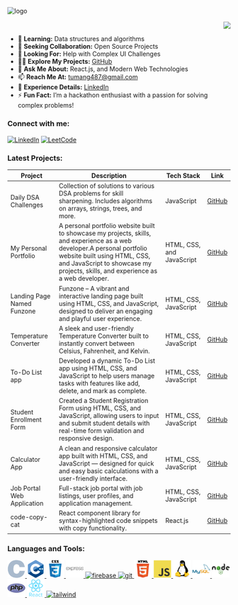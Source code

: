 ![logo](https://github.com/user-attachments/assets/9e69741e-2c35-498a-9712-ab0fb8566dea)

<p align="right">
<img src="https://readme-typing-svg.herokuapp.com?color=FF6F61&width=800&height=60&lines=Hi+👋+I'm+Umang+Tiwari!;Web+Developer+|+React+|+Node.js+|;Crafting+Seamless+Web+Experiences;Passionate+About+Tech+and+Innovation;Exploring+New+Technologies+Every+Day;Let's+Build+Something+Amazing+Together!" align="center" />
</p>

- 🌱 **Learning:** Data structures and algorithms
- 👯 **Seeking Collaboration:** Open Source Projects
- 🤝 **Looking For:** Help with Complex UI Challenges
- 👨‍💻 **Explore My Projects:** [GitHub](https://github.com/Umang1901?tab=repositories)
- 💬 **Ask Me About:** React.js, and Modern Web Technologies
- 📫 **Reach Me At:** tumang487@gmail.com
- 📄 **Experience Details:** [LinkedIn](https://www.linkedin.com/in/umang-tiwari-a67b6023a/)
- ⚡ **Fun Fact:** I’m a hackathon enthusiast with a passion for solving complex problems!



<h3 align="left">Connect with me:</h3>
<p align="left">
  <a href="https://www.linkedin.com/in/umang-tiwari-a67b6023a/" target="_blank"><img align="center" src="https://raw.githubusercontent.com/rahuldkjain/github-profile-readme-generator/master/src/images/icons/Social/linked-in-alt.svg" alt="LinkedIn" height="30" width="40" /></a>
  <a href="https://leetcode.com/u/umang_tiw_ari/" target="_blank"><img align="center" src="https://raw.githubusercontent.com/rahuldkjain/github-profile-readme-generator/master/src/images/icons/Social/leet-code.svg" alt="LeetCode" height="30" width="40" /></a>
</p>

### Latest Projects:

| Project                        | Description                                                                            | Tech Stack                                      | Link                                                                                   |
| ------------------------------ | -------------------------------------------------------------------------------------- | ---------------------------------------------- | -------------------------------------------------------------------------------------- |
| Daily DSA Challenges          | Collection of solutions to various DSA problems for skill sharpening. Includes algorithms on arrays, strings, trees, and more. | JavaScript                                     | [GitHub]([https://github.com/Umang1901/DSA-Daily])                     |
| My Personal Portfolio          | A personal portfolio website built to showcase my projects, skills, and experience as a web developer.A personal portfolio website built using HTML, CSS, and JavaScript to showcase my projects, skills, and experience as a web developer.    |  HTML, CSS, and JavaScript                              | [GitHub](https://github.com/Umang1901/OIBSIP/tree/main/Task-2)                     |
| Landing Page Named Funzone          | Funzone – A vibrant and interactive landing page built using HTML, CSS, and JavaScript, designed to deliver an engaging and playful user experience. | HTML, CSS, JavaScript                    | [GitHub](https://github.com/Umang1901/OIBSIP/tree/main/Task-1)                     |
| Temperature Converter          | A sleek and user-friendly Temperature Converter built to instantly convert between Celsius, Fahrenheit, and Kelvin.    |  HTML, CSS, JavaScript               | [GitHub](https://github.com/Umang1901/OIBSIP/tree/main/Task-3)                     |
| To-Do List app           | Developed a dynamic To-Do List app using HTML, CSS, and JavaScript to help users manage tasks with features like add, delete, and mark as complete. | HTML, CSS, JavaScript | [GitHub](https://github.com/Umang1901/LGMVIP-Web-Task-1)                     |
| Student Enrollment Form      | Created a Student Registration Form using HTML, CSS, and JavaScript, allowing users to input and submit student details with real-time form validation and responsive design.           | HTML, CSS, JavaScript                       | [GitHub](https://github.com/Umang1901/LGMVIP-Web-Task-2)               |                           |
| Calculator App         | A clean and responsive calculator app built with HTML, CSS, and JavaScript — designed for quick and easy basic calculations with a user-friendly interface.                     | HTML, CSS, JavaScript                       | [GitHub](https://github.com/Umang1901/LGMVIP-Web-Task-3)                   |
| Job Portal Web Application                   | Full-stack job portal with job listings, user profiles, and application management.                             | HTML, CSS, JavaScript       | [GitHub](https://github.com/Umang1901/Workwize-job-portal)                             |
| code-copy-cat                  | React component library for syntax-highlighted code snippets with copy functionality. | React.js                                       | [GitHub](https://github.com/Umang1901/code-copy-cat)                            |



<h3 align="left">Languages and Tools:</h3>
<p align="left"> <a href="https://www.cprogramming.com/" target="_blank" rel="noreferrer"> <img src="https://raw.githubusercontent.com/devicons/devicon/master/icons/c/c-original.svg" alt="c" width="40" height="40"/> </a> <a href="https://www.w3schools.com/cpp/" target="_blank" rel="noreferrer"> <img src="https://raw.githubusercontent.com/devicons/devicon/master/icons/cplusplus/cplusplus-original.svg" alt="cplusplus" width="40" height="40"/> </a> <a href="https://www.w3schools.com/css/" target="_blank" rel="noreferrer"> <img src="https://raw.githubusercontent.com/devicons/devicon/master/icons/css3/css3-original-wordmark.svg" alt="css3" width="40" height="40"/> </a> <a href="https://expressjs.com" target="_blank" rel="noreferrer"> <img src="https://raw.githubusercontent.com/devicons/devicon/master/icons/express/express-original-wordmark.svg" alt="express" width="40" height="40"/> </a> <a href="https://firebase.google.com/" target="_blank" rel="noreferrer"> <img src="https://www.vectorlogo.zone/logos/firebase/firebase-icon.svg" alt="firebase" width="40" height="40"/> </a> <a href="https://git-scm.com/" target="_blank" rel="noreferrer"> <img src="https://www.vectorlogo.zone/logos/git-scm/git-scm-icon.svg" alt="git" width="40" height="40"/> </a> <a href="https://www.w3.org/html/" target="_blank" rel="noreferrer"> <img src="https://raw.githubusercontent.com/devicons/devicon/master/icons/html5/html5-original-wordmark.svg" alt="html5" width="40" height="40"/> </a> <a href="https://developer.mozilla.org/en-US/docs/Web/JavaScript" target="_blank" rel="noreferrer"> <img src="https://raw.githubusercontent.com/devicons/devicon/master/icons/javascript/javascript-original.svg" alt="javascript" width="40" height="40"/> </a> <a href="https://www.linux.org/" target="_blank" rel="noreferrer"> <img src="https://raw.githubusercontent.com/devicons/devicon/master/icons/linux/linux-original.svg" alt="linux" width="40" height="40"/> </a> <a href="https://www.mysql.com/" target="_blank" rel="noreferrer"> <img src="https://raw.githubusercontent.com/devicons/devicon/master/icons/mysql/mysql-original-wordmark.svg" alt="mysql" width="40" height="40"/> </a> <a href="https://nodejs.org" target="_blank" rel="noreferrer"> <img src="https://raw.githubusercontent.com/devicons/devicon/master/icons/nodejs/nodejs-original-wordmark.svg" alt="nodejs" width="40" height="40"/> </a> <a href="https://www.php.net" target="_blank" rel="noreferrer"> <img src="https://raw.githubusercontent.com/devicons/devicon/master/icons/php/php-original.svg" alt="php" width="40" height="40"/> </a> <a href="https://reactjs.org/" target="_blank" rel="noreferrer"> <img src="https://raw.githubusercontent.com/devicons/devicon/master/icons/react/react-original-wordmark.svg" alt="react" width="40" height="40"/> </a>   <a href="https://tailwindcss.com/" target="_blank" rel="noreferrer"> <img src="https://www.vectorlogo.zone/logos/tailwindcss/tailwindcss-icon.svg" alt="tailwind" width="40" height="40"/> </a> </p>





